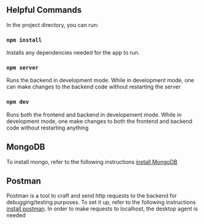 ## Helpful Commands

In the project directory, you can run:

### `npm install`

Installs any dependencies needed for the app to run.

### `npm server`

Runs the backend in development mode. While in development mode, one can make changes to the backend code without restarting the server 

### `npm dev`

Runs both the frontend and backend in developement mode. While in development mode, one make changes to both the frontend and backend code without restarting anything


## MongoDB 

To install mongo, refer to the following instructions [install MongoDB](https://docs.mongodb.com/manual/administration/install-enterprise/)


## Postman

Postman is a tool to craft and send http requests to the backend for debugging/testing purposes. To set it up, refer to the following instructions [install postman](https://learning.postman.com/docs/getting-started/installation-and-updates/). In order to make requests to localhost, the desktop agent is needed 



